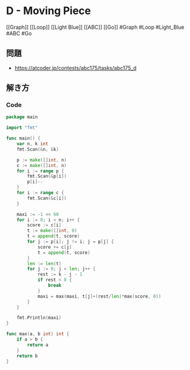 # D - Moving Piece
[[Graph]] [[Loop]] [[Light Blue]] [[ABC]] [[Go]]
#Graph #Loop #Light_Blue #ABC #Go 

## 問題
- https://atcoder.jp/contests/abc175/tasks/abc175_d

## 解き方
### Code
```go
package main

import "fmt"

func main() {
	var n, k int
	fmt.Scan(&n, &k)

	p := make([]int, n)
	c := make([]int, n)
	for i := range p {
		fmt.Scan(&p[i])
		p[i]--
	}
	for i := range c {
		fmt.Scan(&c[i])
	}

	maxi := -1 << 60
	for i := 0; i < n; i++ {
		score := c[i]
		t := make([]int, 0)
		t = append(t, score)
		for j := p[i]; j != i; j = p[j] {
			score += c[j]
			t = append(t, score)
		}
		len := len(t)
		for j := 0; j < len; j++ {
			rest := k - j - 1
			if rest < 0 {
				break
			}
			maxi = max(maxi, t[j]+(rest/len)*max(score, 0))
		}
	}

	fmt.Println(maxi)
}

func max(a, b int) int {
	if a > b {
		return a
	}
	return b
}
```